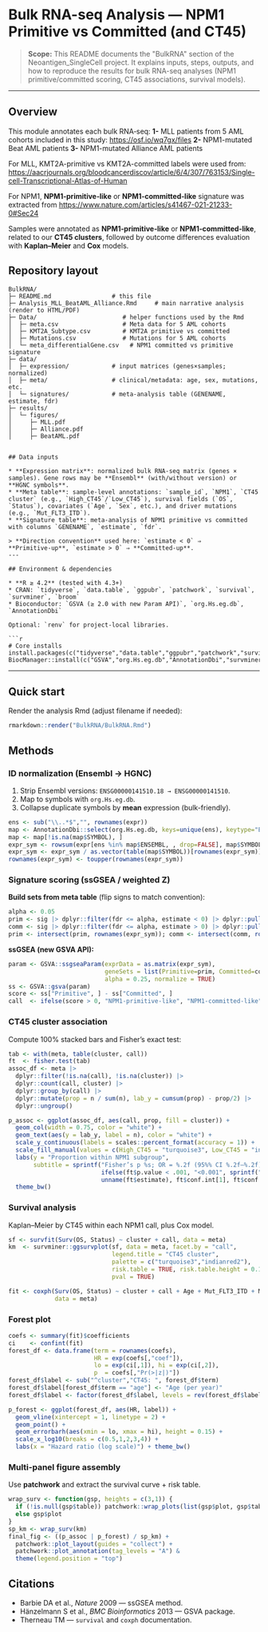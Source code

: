 # Bulk RNA-seq Analysis — NPM1 Primitive vs Committed (and CT45)

> **Scope:** This README documents the "BulkRNA" section of the Neoantigen_SingleCell project. It explains inputs, steps, outputs, and how to reproduce the results for bulk RNA-seq analyses (NPM1 primitive/committed scoring, CT45 associations, survival models).

---

## Overview

This module annotates each bulk RNA‑seq:
**1-** MLL patients from 5 AML cohorts included in this study: https://osf.io/wq7gx/files
**2-** NPM1-mutated Beat AML patients
**3-** NPM1-mutated Alliance AML patients 

For MLL, KMT2A-primitive vs KMT2A-committed labels were used from: https://aacrjournals.org/bloodcancerdiscov/article/6/4/307/763153/Single-cell-Transcriptional-Atlas-of-Human 

For NPM1, **NPM1‑primitive‑like** or **NPM1‑committed‑like** signature was extracted from https://www.nature.com/articles/s41467-021-21233-0#Sec24

Samples were annotated as **NPM1‑primitive‑like** or **NPM1‑committed‑like**, related to our **CT45 clusters**, followed by outcome differences evaluation with **Kaplan–Meier** and **Cox** models.


## Repository layout

```
BulkRNA/
├─ README.md                 # this file
├─ Analysis_MLL_BeatAML_Alliance.Rmd     # main narrative analysis (render to HTML/PDF)
├─ Data/                        # helper functions used by the Rmd
│  ├─ meta.csv                  # Meta data for 5 AML cohorts
│  ├─ KMT2A_Subtype.csv         # KMT2A primitive vs committed
│  ├─ Mutations.csv             # Mutations for 5 AML cohorts 
│  └─ meta_differentialGene.csv   # NPM1 committed vs primitive signature
├─ data/
│  ├─ expression/            # input matrices (genes×samples; normalized)
│  ├─ meta/                  # clinical/metadata: age, sex, mutations, etc.
│  └─ signatures/            # meta-analysis table (GENENAME, estimate, fdr)
├─ results/
│  └─ figures/
│     ├─ MLL.pdf
│     ├─ Alliance.pdf
│     ├─ BeatAML.pdf


## Data inputs

* **Expression matrix**: normalized bulk RNA‑seq matrix (genes × samples). Gene rows may be **Ensembl** (with/without version) or **HGNC symbols**.
* **Meta table**: sample‑level annotations: `sample_id`, `NPM1`, `CT45 cluster` (e.g., `High_CT45`/`Low_CT45`), survival fields (`OS`, `Status`), covariates (`Age`, `Sex`, etc.), and driver mutations (e.g., `Mut_FLT3_ITD`).
* **Signature table**: meta‑analysis of NPM1 primitive vs committed with columns `GENENAME`, `estimate`, `fdr`.

> **Direction convention** used here: `estimate < 0` ⇒ **Primitive‑up**, `estimate > 0` ⇒ **Committed‑up**.
---

## Environment & dependencies

* **R ≥ 4.2** (tested with 4.3+)
* CRAN: `tidyverse`, `data.table`, `ggpubr`, `patchwork`, `survival`, `survminer`, `broom`
* Bioconductor: `GSVA (≥ 2.0 with new Param API)`, `org.Hs.eg.db`, `AnnotationDbi`

Optional: `renv` for project‑local libraries.

```r
# Core installs
install.packages(c("tidyverse","data.table","ggpubr","patchwork","survival","broom"))
BiocManager::install(c("GSVA","org.Hs.eg.db","AnnotationDbi","survminer"))
```

---

## Quick start

Render the analysis Rmd (adjust filename if needed):

```r
rmarkdown::render("BulkRNA/BulkRNA.Rmd")
```


## Methods

### ID normalization (Ensembl → HGNC)

1. Strip Ensembl versions: `ENSG00000141510.18 → ENSG00000141510`.
2. Map to symbols with `org.Hs.eg.db`.
3. Collapse duplicate symbols by **mean** expression (bulk-friendly).

```r
ens <- sub("\\..*$","", rownames(expr))
map <- AnnotationDbi::select(org.Hs.eg.db, keys=unique(ens), keytype="ENSEMBL", columns="SYMBOL")
map <- map[!is.na(map$SYMBOL), ]
expr_sym <- rowsum(expr[ens %in% map$ENSEMBL, , drop=FALSE], map$SYMBOL[match(ens, map$ENSEMBL)], reorder=FALSE)
expr_sym <- expr_sym / as.vector(table(map$SYMBOL))[rownames(expr_sym)]
rownames(expr_sym) <- toupper(rownames(expr_sym))
```

### Signature scoring (ssGSEA / weighted Z)

**Build sets from meta table** (flip signs to match convention):

```r
alpha <- 0.05
prim <- sig |> dplyr::filter(fdr <= alpha, estimate < 0) |> dplyr::pull(GENENAME) |> toupper()
comm <- sig |> dplyr::filter(fdr <= alpha, estimate > 0) |> dplyr::pull(GENENAME) |> toupper()
prim <- intersect(prim, rownames(expr_sym)); comm <- intersect(comm, rownames(expr_sym))
```

**ssGSEA (new GSVA API):**

```r
param <- GSVA::ssgseaParam(exprData = as.matrix(expr_sym),
                           geneSets = list(Primitive=prim, Committed=comm),
                           alpha = 0.25, normalize = TRUE)
ss <- GSVA::gsva(param)
score <- ss["Primitive", ] - ss["Committed", ]
call  <- ifelse(score > 0, "NPM1-primitive-like", "NPM1-committed-like")
```
### CT45 cluster association

Compute 100% stacked bars and Fisher’s exact test:

```r
tab <- with(meta, table(cluster, call))
ft  <- fisher.test(tab)
assoc_df <- meta |>
  dplyr::filter(!is.na(call), !is.na(cluster)) |>
  dplyr::count(call, cluster) |>
  dplyr::group_by(call) |>
  dplyr::mutate(prop = n / sum(n), lab_y = cumsum(prop) - prop/2) |>
  dplyr::ungroup()

p_assoc <- ggplot(assoc_df, aes(call, prop, fill = cluster)) +
  geom_col(width = 0.75, color = "white") +
  geom_text(aes(y = lab_y, label = n), color = "white") +
  scale_y_continuous(labels = scales::percent_format(accuracy = 1)) +
  scale_fill_manual(values = c(High_CT45 = "turquoise3", Low_CT45 = "indianred2")) +
  labs(y = "Proportion within NPM1 subgroup",
       subtitle = sprintf("Fisher’s p %s; OR = %.2f (95%% CI %.2f–%.2f)",
                          ifelse(ft$p.value < .001, "<0.001", sprintf("= %.3f", ft$p.value)),
                          unname(ft$estimate), ft$conf.int[1], ft$conf.int[2])) +
  theme_bw()
```

### Survival analysis

Kaplan–Meier by CT45 within each NPM1 call, plus Cox model.

```r
sf <- survfit(Surv(OS, Status) ~ cluster + call, data = meta)
km  <- survminer::ggsurvplot(sf, data = meta, facet.by = "call",
                             legend.title = "CT45 cluster",
                             palette = c("turquoise3","indianred2"),
                             risk.table = TRUE, risk.table.height = 0.18,
                             pval = TRUE)

fit <- coxph(Surv(OS, Status) ~ cluster + call + Age + Mut_FLT3_ITD + Mut_IDH2_p140 + Mut_IDH1 + Mut_TET2 + BlastsPB + LymphocytesPB + Sex,
             data = meta)
```

### Forest plot

```r
coefs <- summary(fit)$coefficients
ci    <- confint(fit)
forest_df <- data.frame(term = rownames(coefs),
                        HR = exp(coefs[,"coef"]),
                        lo = exp(ci[,1]), hi = exp(ci[,2]),
                        p  = coefs[,"Pr(>|z|)"])
forest_df$label <- sub("^cluster","CT45: ", forest_df$term)
forest_df$label[forest_df$term == "age"] <- "Age (per year)"
forest_df$label <- factor(forest_df$label, levels = rev(forest_df$label))

p_forest <- ggplot(forest_df, aes(HR, label)) +
  geom_vline(xintercept = 1, linetype = 2) +
  geom_point() +
  geom_errorbarh(aes(xmin = lo, xmax = hi), height = 0.15) +
  scale_x_log10(breaks = c(0.5,1,2,3,4)) +
  labs(x = "Hazard ratio (log scale)") + theme_bw()
```

### Multi‑panel figure assembly

Use **patchwork** and extract the survival curve + risk table.

```r
wrap_surv <- function(gsp, heights = c(3,1)) {
  if (!is.null(gsp$table)) patchwork::wrap_plots(list(gsp$plot, gsp$table), ncol = 1, heights = heights)
  else gsp$plot
}
sp_km <- wrap_surv(km)
final_fig <- ((p_assoc | p_forest) / sp_km) +
  patchwork::plot_layout(guides = "collect") +
  patchwork::plot_annotation(tag_levels = "A") &
  theme(legend.position = "top")
```


## Citations

* Barbie DA et al., *Nature* 2009 — ssGSEA method.
* Hänzelmann S et al., *BMC Bioinformatics* 2013 — GSVA package.
* Therneau TM — `survival` and `coxph` documentation.
